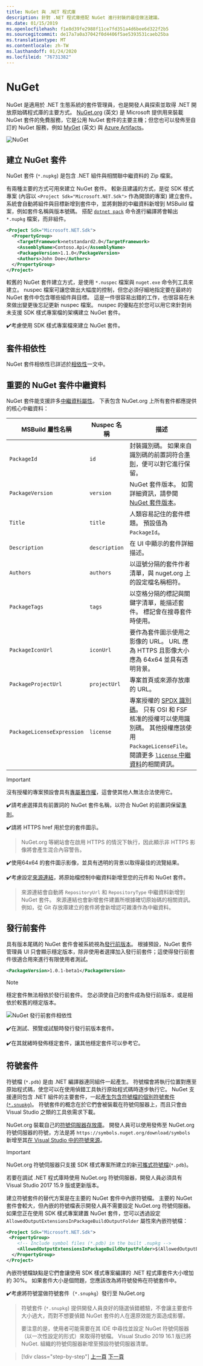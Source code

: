 ```yaml
---
title: NuGet 與 .NET 程式庫
description: 針對 .NET 程式庫搭配 NuGet 進行封裝的最佳做法建議。
ms.date: 01/15/2019
ms.openlocfilehash: f1e8d39fe2988f11ce7fd351a4d6bee6d322f2b5
ms.sourcegitcommit: de17a7a0a37042f0d4406f5ae5393531caeb25ba
ms.translationtype: MT
ms.contentlocale: zh-TW
ms.lasthandoff: 01/24/2020
ms.locfileid: "76731382"
---
```

# <a name="nuget"></a>NuGet

NuGet 是適用於 .NET 生態系統的套件管理員，也是開發人員探索並取得 .NET 開放原始碼程式庫的主要方式。 [NuGet.org](https://www.nuget.org/) \(英文\) 是 Microsoft 提供用來裝載 NuGet 套件的免費服務，它是公用 NuGet 套件的主要主機；但您也可以發佈至自訂的 NuGet 服務，例如 [MyGet](https://www.myget.org/) \(英文\) 與 [Azure Artifacts](https://azure.microsoft.com/services/devops/artifacts/)。

![NuGet](./media/nuget/nuget-logo.png "NuGet")

## <a name="create-a-nuget-package"></a>建立 NuGet 套件

NuGet 套件 (`*.nupkg`) 是包含 .NET 組件與相關聯中繼資料的 Zip 檔案。

有兩種主要的方式可用來建立 NuGet 套件。 較新且建議的方式，是從 SDK 樣式專案 (內容以 `<Project Sdk="Microsoft.NET.Sdk">` 作為開頭的專案) 建立套件。 系統會自動將組件與目標新增到套件中，並將剩餘的中繼資料新增到 MSBuild 檔案，例如套件名稱與版本號碼。 搭配 [`dotnet pack`](../../core/tools/dotnet-pack.md) 命令進行編譯將會輸出 `*.nupkg` 檔案，而非組件。

```xml
<Project Sdk="Microsoft.NET.Sdk">
  <PropertyGroup>
    <TargetFramework>netstandard2.0</TargetFramework>
    <AssemblyName>Contoso.Api</AssemblyName>
    <PackageVersion>1.1.0</PackageVersion>
    <Authors>John Doe</Authors>
  </PropertyGroup>
</Project>
```

較舊的 NuGet 套件建立方式，是使用 `*.nuspec` 檔案與 `nuget.exe` 命令列工具來建立。 nuspec 檔案可讓您做出大幅度的控制，但您必須仔細地指定要在最終的 NuGet 套件中包含哪些組件與目標。 這是一件很容易出錯的工作，也很容易在未來做出變更後忘記更新 nuspec 檔案。 nuspec 的優點在於您可以用它來針對尚未支援 SDK 樣式專案檔的架構建立 NuGet 套件。

✔️考慮使用 SDK 樣式專案檔來建立 NuGet 套件。

## <a name="package-dependencies"></a>套件相依性

NuGet 套件相依性已詳述於[相依性](./dependencies.md)一文中。

## <a name="important-nuget-package-metadata"></a>重要的 NuGet 套件中繼資料

NuGet 套件能支援許多[中繼資料屬性](/nuget/reference/nuspec)。 下表包含 NuGet.org 上所有套件都應提供的核心中繼資料：

| MSBuild 屬性名稱              | Nuspec 名稱              | 描述  |
| ---------------------------------- | ------------------------ | ------------ |
| `PackageId`                        | `id`                       | 封裝識別碼。 如果來自識別碼的前置詞符合[準則](/nuget/reference/id-prefix-reservation)，便可以對它進行保留。 |
| `PackageVersion`                   | `version`                  | NuGet 套件版本。 如需詳細資訊，請參閱 [NuGet 套件版本](./versioning.md#nuget-package-version)。             |
| `Title`                            | `title`                    | 人類容易記住的套件標題。 預設值為 `PackageId`。             |
| `Description`                      | `description`              | 在 UI 中顯示的套件詳細描述。             |
| `Authors`                          | `authors`                  | 以逗號分隔的套件作者清單，與 nuget.org 上的設定檔名稱相符。             |
| `PackageTags`                      | `tags`                     | 以空格分隔的標記與關鍵字清單，能描述套件。 標記會在搜尋套件時使用。             |
| `PackageIconUrl`                   | `iconUrl`                  | 要作為套件圖示使用之影像的 URL。 URL 應為 HTTPS 且影像大小應為 64x64 並具有透明背景。             |
| `PackageProjectUrl`                | `projectUrl`               | 專案首頁或來源存放庫的 URL。             |
| `PackageLicenseExpression`         | `license`                  | 專案授權的 [SPDX 識別碼](https://spdx.org/licenses/)。 只有 OSI 和 FSF 核准的授權可以使用識別碼。 其他授權應該使用 `PackageLicenseFile`。 閱讀更多 [`license` 中繼資料](/nuget/reference/nuspec#license)的相關資訊。 |

> [!IMPORTANT]
> 沒有授權的專案預設會具有[專屬著作權](https://choosealicense.com/no-permission/)，這會使其他人無法合法使用它。

✔️請考慮選擇具有前置詞的 NuGet 套件名稱，以符合 NuGet 的前置詞保留[準則](/nuget/reference/id-prefix-reservation)。

✔️請將 HTTPS href 用於您的套件圖示。

> NuGet.org 等網站會在啟用 HTTPS 的情況下執行，因此顯示非 HTTPS 影像將會產生混合內容警告。

✔️使用64x64 的套件圖示影像，並具有透明的背景以取得最佳的流覽結果。

✔️考慮設定[來源連結](./sourcelink.md)，將原始檔控制中繼資料新增至您的元件和 NuGet 套件。

> 來源連結會自動將 `RepositoryUrl` 和 `RepositoryType` 中繼資料新增到 NuGet 套件。 來源連結也會新增套件建置所根據確切原始碼的相關資訊。 例如，從 Git 存放庫建立的套件將會新增認可雜湊作為中繼資料。

## <a name="pre-release-packages"></a>發行前套件

具有版本尾碼的 NuGet 套件會被系統視為[發行前版本](/nuget/create-packages/prerelease-packages)。 根據預設，NuGet 套件管理員 UI 只會顯示穩定版本，除非使用者選擇加入發行前套件；這使得發行前套件很適合用來進行有限使用者測試。

```xml
<PackageVersion>1.0.1-beta1</PackageVersion>
```

> [!NOTE]
> 穩定套件無法相依於發行前套件。 您必須使自己的套件成為發行前版本，或是相依於較舊的穩定版本。

![NuGet 發行前套件相依性](./media/nuget/nuget-prerelease-package.png "NuGet 發行前套件相依性")

✔️在測試、預覽或試驗時發行發行前版本套件。

✔️在其就緒時發佈穩定套件，讓其他穩定套件可以參考它。

## <a name="symbol-packages"></a>符號套件

符號檔 (`*.pdb`) 是由 .NET 編譯器連同組件一起產生。 符號檔會將執行位置對應至原始程式碼，使您可以在使用偵錯工具執行原始程式碼時逐步執行它。 NuGet 支援連同包含 .NET 組件的主要套件，一起[產生包含符號檔的個別符號套件 (`*.snupkg`)](/nuget/create-packages/symbol-packages-snupkg)。 符號套件的概念在於它們會被裝載在符號伺服器上，而且只會由 Visual Studio 之類的工具依需求下載。

NuGet.org 裝載自己的[符號伺服器存放庫](/nuget/create-packages/symbol-packages-snupkg#nugetorg-symbol-server)。 開發人員可以使用發佈至 NuGet.org 符號伺服器的符號，方法是將 `https://symbols.nuget.org/download/symbols` 新增至其[在 Visual Studio 中的符號來源](/visualstudio/debugger/specify-symbol-dot-pdb-and-source-files-in-the-visual-studio-debugger)。

> [!IMPORTANT]
> NuGet.org 符號伺服器只支援 SDK 樣式專案所建立的新[可攜式符號檔](https://github.com/dotnet/core/blob/master/Documentation/diagnostics/portable_pdb.md)(`*.pdb`)。
>
> 若要在調試 .NET 程式庫時使用 NuGet.org 符號伺服器，開發人員必須具有 Visual Studio 2017 15.9 版或更新版本。

建立符號套件的替代方案是在主要的 NuGet 套件中內嵌符號檔。 主要的 NuGet 套件會較大，但內嵌的符號檔表示開發人員不需要設定 NuGet.org 符號伺服器。 如果您正在使用 SDK 樣式專案建置 NuGet 套件，您可以透過設定 `AllowedOutputExtensionsInPackageBuildOutputFolder` 屬性來內嵌符號檔：

```xml
<Project Sdk="Microsoft.NET.Sdk">
 <PropertyGroup>
    <!-- Include symbol files (*.pdb) in the built .nupkg -->
    <AllowedOutputExtensionsInPackageBuildOutputFolder>$(AllowedOutputExtensionsInPackageBuildOutputFolder);.pdb</AllowedOutputExtensionsInPackageBuildOutputFolder>
  </PropertyGroup>
</Project>
```

內嵌符號檔缺點是它們會讓使用 SDK 樣式專案編譯的 .NET 程式庫套件大小增加約 30%。 如果套件大小是個問題，您應該改為將符號發佈在符號套件中。

✔️考慮將符號當做符號套件（`*.snupkg`）發行至 NuGet.org

> 符號套件 (`*.snupkg`) 提供開發人員良好的隨選偵錯體驗，不會讓主要套件大小過大，而對不想要偵錯 NuGet 套件的人在還原效能方面造成影響。
>
> 要注意的是，使用者可能需要在其 IDE 中尋找並設定 NuGet 符號伺服器（以一次性設定的形式）來取得符號檔。 Visual Studio 2019 16.1 版已將 NuGet. 組織的符號伺服器新增至預設符號伺服器清單。

>[!div class="step-by-step"]
>[上一頁](strong-naming.md)
>[下一頁](dependencies.md)
